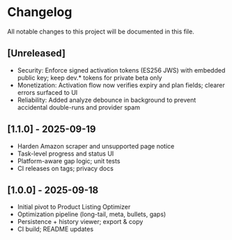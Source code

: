 # Changelog

All notable changes to this project will be documented in this file.

## [Unreleased]
- Security: Enforce signed activation tokens (ES256 JWS) with embedded public key; keep dev.* tokens for private beta only
- Monetization: Activation flow now verifies expiry and plan fields; clearer errors surfaced to UI
- Reliability: Added analyze debounce in background to prevent accidental double-runs and provider spam

## [1.1.0] - 2025-09-19
- Harden Amazon scraper and unsupported page notice
- Task-level progress and status UI
- Platform-aware gap logic; unit tests
- CI releases on tags; privacy docs

## [1.0.0] - 2025-09-18
- Initial pivot to Product Listing Optimizer
- Optimization pipeline (long-tail, meta, bullets, gaps)
- Persistence + history viewer; export & copy
- CI build; README updates
